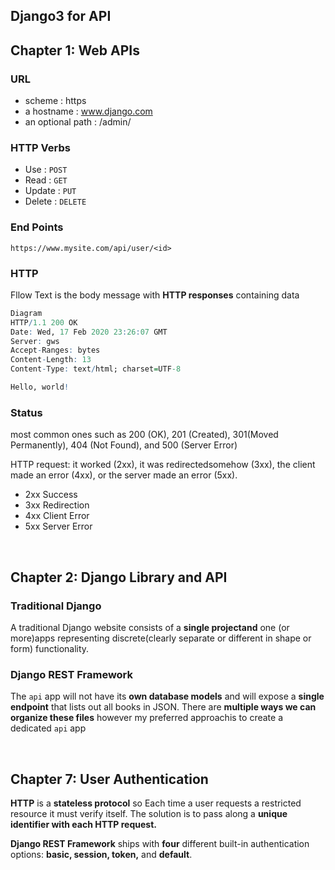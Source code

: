 ## Django3 for API

## Chapter 1: Web APIs

### URL

- scheme : https
- a hostname : www.django.com
- an optional path : /admin/

### HTTP Verbs

- Use : `POST`
- Read : `GET`
- Update : `PUT`
- Delete : `DELETE`

### End Points

`https://www.mysite.com/api/user/<id>`

### HTTP

Fllow Text is the body message with **HTTP responses** containing data

```r
Diagram
HTTP/1.1 200 OK
Date: Wed, 17 Feb 2020 23:26:07 GMT
Server: gws
Accept-Ranges: bytes
Content-Length: 13
Content-Type: text/html; charset=UTF-8

Hello, world!
```

### Status

most common ones such as 200 (OK), 201 (Created), 301(Moved Permanently), 404 (Not Found), and 500 (Server Error)

HTTP request: it worked (2xx), it was redirectedsomehow (3xx), the client made an error (4xx), or the server made an error (5xx).

- 2xx Success
- 3xx Redirection
- 4xx Client Error
- 5xx Server Error

<br/>

## Chapter 2: Django Library and API

### Traditional Django

A traditional Django website consists of a **single projectand** one (or more)apps representing discrete(clearly separate or different in shape or form) functionality.

### Django REST Framework

The `api` app will not have its **own database models** and will expose a **single endpoint** that lists out all books in JSON. There are **multiple ways we can organize these files** however my preferred approachis to create a dedicated `api` app

<br/>

## Chapter 7: User Authentication

**HTTP** is a **stateless protocol** so Each time a user requests a restricted resource it must verify itself. The solution is to pass along a **unique identifier with each HTTP request.**

**Django REST Framework** ships with **four** different built-in authentication options: **basic, session, token,** and **default**.
